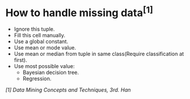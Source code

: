 # How to handle missing data<sup>[1]</sup>

- Ignore this tuple.
- Fill this cell manually.
- Use a global constant.
- Use mean or mode value.
- Use mean or median from tuple in same class(Require classification at first).
- Use most possible value:
    - Bayesian decision tree.
    - Regression.

<cite>[1] Data Mining Concepts and Techniques, 3rd. Han</cite>